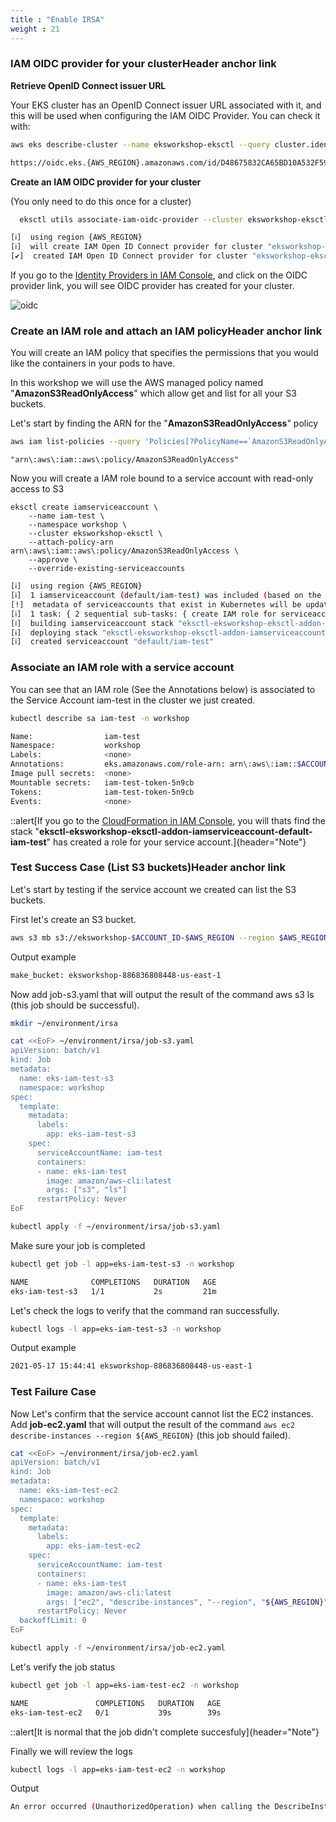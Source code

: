 ```yaml
---
title : "Enable IRSA"
weight : 21
---
```


### IAM OIDC provider for your clusterHeader anchor link

**Retrieve OpenID Connect issuer URL**

Your EKS cluster has an OpenID Connect issuer URL associated with it, and this will be used when configuring the IAM OIDC Provider. You can check it with:

```bash
aws eks describe-cluster --name eksworkshop-eksctl --query cluster.identity.oidc.issuer --output text
```

```bash
https://oidc.eks.{AWS_REGION}.amazonaws.com/id/D48675832CA65BD10A532F59741CF90B
```
**Create an IAM OIDC provider for your cluster**

(You only need to do this once for a cluster)

```bash
  eksctl utils associate-iam-oidc-provider --cluster eksworkshop-eksctl --approve
```

```bash
[ℹ]  using region {AWS_REGION}
[ℹ]  will create IAM Open ID Connect provider for cluster "eksworkshop-eksctl" in "{AWS_REGION}"
[✔]  created IAM Open ID Connect provider for cluster "eksworkshop-eksctl" in "{AWS_REGION}
```

If you go to the [Identity Providers in IAM Console](https://console.aws.amazon.com/iam/home#/providers), and click on the OIDC provider link, you will see OIDC provider has created for your cluster. 

![oidc](../../../static/images/oidc.PNG)

### Create an IAM role and attach an IAM policyHeader anchor link

You will create an IAM policy that specifies the permissions that you would like the containers in your pods to have.

In this workshop we will use the AWS managed policy named "**AmazonS3ReadOnlyAccess**" which allow get and list for all your S3 buckets.

Let's start by finding the ARN for the "**AmazonS3ReadOnlyAccess**" policy

```bash
aws iam list-policies --query 'Policies[?PolicyName==`AmazonS3ReadOnlyAccess`].Arn'
```

```
"arn\:aws\:iam::aws\:policy/AmazonS3ReadOnlyAccess"
```
Now you will create a IAM role bound to a service account with read-only access to S3

```
eksctl create iamserviceaccount \
    --name iam-test \
    --namespace workshop \
    --cluster eksworkshop-eksctl \
    --attach-policy-arn arn\:aws\:iam::aws\:policy/AmazonS3ReadOnlyAccess \
    --approve \
    --override-existing-serviceaccounts
```

```bash
[ℹ]  using region {AWS_REGION}
[ℹ]  1 iamserviceaccount (default/iam-test) was included (based on the include/exclude rules)
[!]  metadata of serviceaccounts that exist in Kubernetes will be updated, as --override-existing-serviceaccounts was set
[ℹ]  1 task: { 2 sequential sub-tasks: { create IAM role for serviceaccount "default/iam-test", create serviceaccount "default/iam-test" } }
[ℹ]  building iamserviceaccount stack "eksctl-eksworkshop-eksctl-addon-iamserviceaccount-default-iam-test"
[ℹ]  deploying stack "eksctl-eksworkshop-eksctl-addon-iamserviceaccount-default-iam-test"
[ℹ]  created serviceaccount "default/iam-test"
```

### Associate an IAM role with a service account

You can see that an IAM role (See the Annotations below) is associated to the Service Account iam-test in the cluster we just created.

```bash
kubectl describe sa iam-test -n workshop
```


```bash
Name:                iam-test
Namespace:           workshop
Labels:              <none>
Annotations:         eks.amazonaws.com/role-arn: arn\:aws\:iam::$ACCOUNT_ID\:role/eksctl-eksworkshop-eksctl-addon-iamserviceac-Role1-1PJ5Q3H39Z5M9
Image pull secrets:  <none>
Mountable secrets:   iam-test-token-5n9cb
Tokens:              iam-test-token-5n9cb
Events:              <none>
```


::alert[If you go to the [CloudFormation in IAM Console](https://console.aws.amazon.com/cloudformation/), you will thats find the stack "**eksctl-eksworkshop-eksctl-addon-iamserviceaccount-default-iam-test**" has created a role for your service account.]{header="Note"}

### Test Success Case (List S3 buckets)Header anchor link

Let's start by testing if the service account we created can list the S3 buckets.

First let's create an S3 bucket.

```bash
aws s3 mb s3://eksworkshop-$ACCOUNT_ID-$AWS_REGION --region $AWS_REGION
```

Output example

```bash
make_bucket: eksworkshop-886836808448-us-east-1
```

Now add job-s3.yaml that will output the result of the command aws s3 ls (this job should be successful).


```bash
mkdir ~/environment/irsa

cat <<EoF> ~/environment/irsa/job-s3.yaml
apiVersion: batch/v1
kind: Job
metadata:
  name: eks-iam-test-s3
  namespace: workshop
spec:
  template:
    metadata:
      labels:
        app: eks-iam-test-s3
    spec:
      serviceAccountName: iam-test
      containers:
      - name: eks-iam-test
        image: amazon/aws-cli:latest
        args: ["s3", "ls"]
      restartPolicy: Never
EoF

kubectl apply -f ~/environment/irsa/job-s3.yaml
```

Make sure your job is completed

```bash
kubectl get job -l app=eks-iam-test-s3 -n workshop
```

```bash
NAME              COMPLETIONS   DURATION   AGE
eks-iam-test-s3   1/1           2s         21m
```

Let's check the logs to verify that the command ran successfully.


```bash
kubectl logs -l app=eks-iam-test-s3 -n workshop
```
Output example

```bash
2021-05-17 15:44:41 eksworkshop-886836808448-us-east-1
```
### Test Failure Case

Now Let's confirm that the service account cannot list the EC2 instances. Add **job-ec2.yaml** that will output the result of the command `aws ec2 describe-instances --region ${AWS_REGION}` (this job should failed).

```bash
cat <<EoF> ~/environment/irsa/job-ec2.yaml
apiVersion: batch/v1
kind: Job
metadata:
  name: eks-iam-test-ec2
  namespace: workshop
spec:
  template:
    metadata:
      labels:
        app: eks-iam-test-ec2
    spec:
      serviceAccountName: iam-test
      containers:
      - name: eks-iam-test
        image: amazon/aws-cli:latest
        args: ["ec2", "describe-instances", "--region", "${AWS_REGION}"]
      restartPolicy: Never
  backoffLimit: 0
EoF

kubectl apply -f ~/environment/irsa/job-ec2.yaml
```

Let's verify the job status

```bash
kubectl get job -l app=eks-iam-test-ec2 -n workshop
```

```bash
NAME               COMPLETIONS   DURATION   AGE
eks-iam-test-ec2   0/1           39s        39s
```
::alert[It is normal that the job didn't complete succesfuly]{header="Note"}

Finally we will review the logs

```bash
kubectl logs -l app=eks-iam-test-ec2 -n workshop
```
Output
```bash
An error occurred (UnauthorizedOperation) when calling the DescribeInstances operation: You are not authorized to perform this operation.
```

